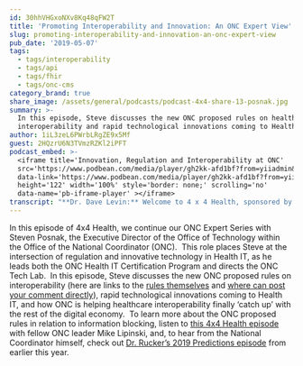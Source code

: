 ```yaml
---
id: 30hhVHGxoNXv8Kq48qFW2T
title: 'Promoting Interoperability and Innovation: An ONC Expert View'
slug: promoting-interoperability-and-innovation-an-onc-expert-view
pub_date: '2019-05-07'
tags:
  - tags/interoperability
  - tags/api
  - tags/fhir
  - tags/onc-cms
category_brand: true
share_image: /assets/general/podcasts/podcast-4x4-share-13-posnak.jpg
summary: >-
  In this episode, Steve discusses the new ONC proposed rules on healthcare
  interoperability and rapid technological innovations coming to Health IT.
author: 1iL3zeL6PWrbLRgZE9x5Mf
guest: 2HQzrU6N3TVmzRZKl2iPFT
podcast_embed: >-
  <iframe title='Innovation, Regulation and Interoperability at ONC'
  src='https://www.podbean.com/media/player/gh2kk-afd1bf?from=yiiadmin&download=1&version=1'
  data-link='https://www.podbean.com/media/player/gh2kk-afd1bf?from=yiiadmin&download=1&version=1'
  height='122' width='100%' style='border: none;' scrolling='no'
  data-name='pb-iframe-player' ></iframe>
transcript: "**Dr. Dave Levin:** Welcome to 4 x 4 Health, sponsored by Sansoro Health. Sansoro Health, integration at the speed of innovation. Check them out at [www.sansorohealth.com](http://www.sansorohealth.com). I am your host Dr. Dave Levin. Today I am talking with Steve Posnak, Executive Director of the Office of Technology within the Office of the National Coordinator for Health Information Technology, usually referred to as ONC. Steve has been with ONC since 2005 and currently advises the national coordinator, leads the ONC health IT certification program and directs ONC standards and technology investments through the ONC tech lab. He led the creation of the interoperability standards advisory, the redesign of ONC’s certified health IT product lists, created the interoperability proving ground and developed the CCDA scorecard. The recently proposed final rules from ONC on interoperability and information blocking deal with some of the most important issues in health IT today. I have spoken with Steve before. I could tell you he is a leading expert and a driving force behind this effort by the Federal Government to promote interoperability and the free exchange of health data. We are grateful to him for taking the time to talk with us about these critical issues. Welcome to 4 x 4 health, Steve.\n\n**Steven Posnak:** Thanks for having me, Dave.\n\n**Dave:** Alright, let’s jump right into this. We have a lot to cover today. I’m going to ask you a series of\_ four questions and we’ll take about four minutes to answer each one and to get us started. Just take a minute, tell us a little bit about yourself, about the ONC, it’s authority and how you go about doing the important work you’re involved in right now?\n\n**Steven:** Sure, thanks again for having me, but you know the quick summary of myself, I went to Undergraduate for Computer Science and did what any other self-respecting young adult would do when the market in the early 2000 didn’t look so good. I deferred adulthood and went to Grad school and at the time I was interested in Information Security based on some of the work that I was involved in. So, I was able to get accepted into Johns Hopkins Information Security Institute where I did a Masters in what is called Security Informatics and as I was there, I got really interested in health policy at the time. If you can remember, or your listeners remember, I was right about when the HIPAA privacy and security rules were released by the Department of Health and Human Services and you know, there was this new era of information technology and health policy security compliance and the like that, that came about. So, that was really how I got interested in the health IT and policy space that I’m in now. I, the long courtship with my office to place in the early 2000s and right when it got formed in 2004 and as your intro mentioned, I’ve been here since July 2005. So, that’s a bit about myself and how I wound up here really quickly. Happy to dive into specific details about the organization as you may feel like.\n\n**Dave:** Yeah, well so, take a minute and yeah, that was terrific. So, give us the same kind of fly over of ONC. You know, what’s it charged with and you know, very simply, broadly, how do you go about doing the work?\n\n**Steven:** Yeah, absolutely. So, we are an agency within the executive branch. We’re part of the what’s called the Office of the Secretary within the Department of Health and Human Services. So, we have an HHS lingo. We have organizations that are called operating divisions. So, those are the big-name kind of kitchen table agencies as I like to describe them. FDA, CMS, CDC, those are all big operating divisions as part of the department. The smaller policy setting, and other focused agencies are typically part of the office of the secretary in HHS and most of the time they’re led by an assistant secretary for a particular issue. So, we’re at the same peer level to say, for instance, the Office for civil rights that enforces the HIPAA privacy and security rules and we were originally chartered or created under an executive order, under the Bush administration, W. Bush and we lived under this executive order up until the High Tech Act came along in 2009. So, the beginning of the Obama administration and that was the first time that ONC, the office was codified in law and so, we weren’t just dependent on a single executive order to implement our mission. At the same time, we gained a bunch of new statutory authority for the first time to implement. I have a bit of an adage, you know, in government we operate on political capital, money, so appropriated dollars and authority and so, with any kind of mix or combination of those three, that’s really how a federal agency runs. ONC at various stages of had a various amount of each of those in order to do our work. In 2009, we received 2 billion with a B dollars to implement the High Tech Act and along with the EHR incentive program, which is otherwise referred to as meaningful use, which is now as you all know, you know, I’ve seen subsequent name changes, but the way that we do our work is largely we coordinate within the executive branch with many of the other federal agencies that focused on health IT or have an interoperability related portfolio and we can certainly talk about that more and then we similarly work with the private sector to help advance interoperability interests. Such as standards, improvements or pilots or other types of innovation-related activities that can help advance interoperability.\n\n**Dave:** Boy, I think you did a great job with summarizing which is a pretty complex, collection of alphabet soup there and three-letter agencies and all the like. The other thing that has struck me as I’ve delved into this world and begun to learn more is the sort of public, private partnership nature of this where you really go out of your way to find subject matter experts, bring them together, facilitate exploration of problems and potential solutions and then this whole cycle of the proposal and public comment and we’ll get a little deeper into this towards the end because I know part of what we want to do here is encourage the public to participate in this and comment, particularly during this period where the rules are available for that. So, I just want to add that, that little piece to your description as well. I want to turn now to interoperability and I usually ask my guests what is the most important or interesting thing you’re working on? But I’m telling you it is interoperability because that’s what I want to talk about today and again, I consider myself a slightly informed novice at this point. But there are some things that as I’ve looked at the language in the 21st Century Cures Act and in these proposed rules that jump out at me and of course 21st Century Cures Act has specific goals and I’m quoting to advance interoperability and support the access exchange and use of electronic health information. The way I have looked at this at the highest level is that the assumption is the data should flow, that this is good for health care, it’s good for patients, it’s good for containing the cost, and that if again, I would say the default assumption, the starting point for all of this at least could be sent to be that the data should flow, that it should be available without special effort or special costs unless there’s really well defined and legitimate reasons for that not to happen. Is that a fair lay person’s understanding of the overall intent of this work and particularly when we talk about interoperability and Steve, if it’s not, you go right ahead and correct me.\n\n**Steven:** No, no, I think it’s a great way to help summarize and as you mentioned, so the 21st Century Cures Act passed at the end of 2016. As you noted, it includes some substantial changes to ONC’s authority. First with respect to the certification program and then secondarily with respect to what is called the information blocking; and that really is, you quoted the phrase does you are in the statute about the having information, the electronic health information be accessible, exchangeable and usable to say it in proper grammar, you know, for many different purposes in the healthcare ecosystem.\n\n**Dave:** We had a wonderful discussion recently with your colleague Michael Lipinski and Mike and I went pretty deep on information blocking and at the time I proposed to him this kind of three-layer idea of an overall approach to promoting NRR and mitigating information blocking. I want to try that same idea out on you and get your reaction. So, I personally sort of think of this as coming in three layers. The first layer defines the technical protocols and essentially this is about APIs and use of the fire standard. The next layer defines the data that should be exchanged as part of this and using that technology and I think that the US core data for interoperability, that data set definition sort of, you know, gets us started there and then lastly there’s a behavioural layer that’s mostly to do with behaviours related to information blocking. So, tech in the form of APIs and you know, related technical requirements. A Data set that we can all agree on and then some behaviours that help promote the use and permit and help prevent info blocking. Is that, again, I know I’m speaking as a layman and I’m simplifying, but is that a reasonable way for folks to think about this?\n\n**Steven:** Yeah, yeah, absolutely and maybe even make it even simpler. The way in which ONC is organized today is with a large focus of our office on, you know, the policy-minded thinkers, right. So, Mike Lipinski, my colleague, is a part of our office policy. I direct our office of technology and so, together you know, we often look at health IT issues, just like you described, there’s a policy component which is really that behaviour. Are there incentives in the market, are there anti-competitive practices that may be affecting how fast or easy it is for information to exchange or be exchanged and then similarly, do stakeholders have the technical capacity and capabilities at hand to engage in those practices if they, you know, were so properly invented, let’s say? So, where we look at really both sides of that coin in terms of, you know, there are some cases where we need to focus a little bit more of our attention on policy-related efforts to see that necessary behaviour change and then in other areas, the technical standards may be slightly immature or need further testing, spit and polish to make sure that they can really support in a way that’s satisfactory, the needs of, you know, healthcare providers and the like in the space.\n\n**Dave:** I think that’s a really good summary and again at the end of the day there’s, a set of technical requirements but there’s also actions and practices of health IT developers and others that ultimately determine whether we have robust interoperability or not and I think it is one of the good things and one of the strong things about the Cures Act and about the way both ONC and CMS are approaching implementation is that recognizes that this is a complex interaction of technical and behavioural factors. It is probably time to start to go deep on those technical issues and I know that is a big sweet spot for you. So, take a couple of minutes and tell us, you know, again, broadly what were you after there. We know that the proposed rules include the adoption and use of APIs in general and specifically use of FHIR, take us deeply on if you will, the sort of technical underpinnings of the proposal.\n\n**Steven:** Sure, and we will do a kind of fast forward, super-fast of the past decade, you know, leading up to, you know, leading up to this point and the important thing to keep in mind is that you know, prior to the High Tech Act in 2009 and when I first started for our, you know, earlier points, adoption of electronic health record technology was quite low in both the ambulatory and inpatient setting and we were acutely focused on getting computers, digitizing data and getting, you know, getting the capacity for information exchange and information sharing much higher than it was at that time and the incentives that were made available through the High Tech Act certainly had a big impact on electronic health record adoption, EHR adoption but as the years have gone by, you know, we’ve been looking and been focused on the bigger problems that we knew we always needed to solve and interoperability at large right across a number of different use case is one of them. Provider efficiency, provider burden in other cases if you want to, depending on if the glass is half full or half empty and how you referencing things.\n\n**Dave:** Right.\n\n**Steven:** You know, is the other dynamic that we also seek to affect and when we talk about the technical component here, the 21st Century Cures Act includes a specific condition of certification it’s called. So, it’s one of those substantial changes tell and see authority where not only are we looking to regulate or oversee the technical conformance as we described for the EHR software, we also look at the health IT developers business practices in these cases as well that the potential for application programming interfaces, APIs, we’ll do the acronym check for everyone, you know, was recognized by Congress in terms of its effect that it’s had on other industries, right. So, when we look at our experiences with the aviation industry, you know, banking, other types of, you know, consumer electronics, we use APIs every day in our daily lives and then we go into healthcare and we’re asked to fax things and so, I think, you know, Congress recognize this discrepancy between the health IT and healthcare community and the rest of, you know, our, our competitive markets and included this condition of certification which we’ve subsequently rolled out through our proposed rule that everyone can comment on. So, through May 3rd and the proposed rules focused related to API technology is around three attributes. One is around standardization as you already indicated, it’s really important to point to make sure that there’s consistency in the market in terms of how, let’s say, applications, apps or services are able to connect to other systems. There’s the transparency aspect, making sure for everyone that’s a software developer that they can access the technical documentation and other terms and conditions that may be necessary in order to interact with APIs and then the third area or attribute and focus is around pro-competitive marketplace practices and behaviours and so, those really revolve around areas where health IT developers may be in a position to set fees and we’ve proposed certain guidelines around those and equally, where there’s opportunity for health IT developers to prohibit or prevent their customers from using third-party applications that may otherwise compete or have an effect on their market share by virtue of the fact that, that third party service that a healthcare organization wants to use maybe a kind of competitive or other complimentary product that, that original health IT developer may be interested in selling to the customer. So, that’s a quick recap. You know, without going into too many details of the broad view that we took in our proposals for the API without special effort as the statute refers to it.\n\n**Dave:** That’s a really good recap and the way I think about it is the initial push of essentially the last 10 years, was the basic digitalization of healthcare. We got our clinicians to put down pencils and pens and start using a keyboard and it sounds kind of silly when you say it that way, but it was a major accomplishment. I think many of us feel like we ended up digitizing our silos again and there was a kind of market failure that this legislation and the proposed rules are designed to address that will allow us to connect in more sensible ways and share data and you know, I said earlier that I felt like one of the themes was the data should flow. It seems clear to me, the other overarching theme of all of this is it’s a design to address. Again, what I see is a market failure. I know others share that view and they promote competition which will be healthy will drive innovation and improvement and so, the sooner the better as I’m concerned. You used a phrase technology suppliers and you’ve mentioned EHR companies a couple of times. One of the things that I learned is as part of doing this work, you’ve identified really three players if you will. Take a minute and explain to us the differences between the API tech supplier, the data provider and the user because they play, all play key roles in their linking, and it’s important to kind of understand that and how the rules play across that, I think.\n\n**Steven:** Yeah, absolutely and this is an interesting point to try to emphasize here. One of the lessons that I would say, you know, personally I’ve learned, and I think a lot of my colleagues share here as a regulatory agency. We are only, our rules are only as good as we are able to communicate them, and you know, we see, you know, a lot of, just to pick on our other colleagues, you know, at the Office of Civil Rights, you know, HHS with the HIPAA privacy and security rules. Probably one of the most often cited, confused, you know, rules in terms of whether or not, you know, healthcare organizations are allowed to share data with patients if they’re allowed to share data with other healthcare organizations and our colleagues at OCR do a great job putting out, you know, frequently asked questions and other guidance, you know, in this new electronic ecosystem but it seems like, it’s never enough, you know, to really satisfy everyone’s needs and similarly, we have that same experience with a certification through our regulatory, you know, purview and oversight. You know, we run an effectively, I like to describe it as a citizen service. You know, we don’t issue passports here at ONC, but we effectively run the ONC health IT certification program and health IT software developers that seek to get their health IT software certified through our program are our customers. You know, we do the best that we can in implementing our regulatory requirements to make sure that they know the items with which they need to comply, and they can do so consistently and so, the way in which we approach regulation sometimes is to make sure that we are explicitly clear or as explicitly clear as we can be about the types of actors or stakeholders that are involved and so, with the proposals that we constructed for the API condition of certification, we really viewed this in a somewhat triangular relationship. So, we have the health IT developer, we refer to them in this context as an API technology supplier. They’re the organization that’s putting the software engineers and other types of software developers toward the creation of our proposals what would be a FHIR server. So, fast healthcare, interoperability resources, FHIR, and that would be the kind of software stack on which healthcare organizations would be able to make their data accessible. So, we refer to those healthcare organizations as API data providers because they’re the ones that are the stewards of health data and they’re making that data available to either other third parties with whom they want to have a business relationship. So, in a B to B way or to support equally important contexts when a patient just like us, when we’re requesting our health information through our HIPPA right of access, the healthcare organization will then again be supplying that data to the patient and in the instances, just to cover of the third actor here where you have someone that’s interacting with the API technology that wasn’t the original creator of that FHIR server and that isn’t a data steward that’s providing access to the data. We refer to those, they’re kind of the rest of that community as API users and so, these would be, if I’m a healthcare provider first, you know, it could be a population analytics company that I set up a contract with to do some analysis of my diabetic population. They would be considered an API user, VISA via proposals and then equally me as a patient, if I seek to use some type of third-party application to connect to the healthcare providers API, us too, me and my app would be considered an API user in that context.\n\n**Dave:** That’s a great overview and again these sort of three buckets. So, there is the API tech supplier, the folks that are building an application and you’ve been very specific in this case that’s offering the FHIR spec API, there’s the API data provider, typically a health system or other that is licensing that technology and then there’s the API user, which could be a patient, could be a third party that’s got an App that requires the data and what’s interesting to me is the way these all fit together and how the rules have looked at some specific areas to ensure a balanced playing field and in to promote competition. So, for example, these days, it’s sometimes not clear who has authority, either formally or informally to decide that an API user, i.e. a third party. Let’s just say for the sake conversation, a mobile app developer, do they get to connect or not? Is it the sole purview of the licensee or does the technology supplier have a role in that as well and as I read the rules, they go directly at this sort of issue and they basically say, look, to be certified, you’ve got to serve it up as a FHIR standard and you’ve got to deliver the US CDI Dataset and it’s really up to the API data provider, typically the person licensing that technology to decide who they want to do business with and who connects and has access. So, to put a real concrete point of this, an EHR vendor will license our technology to a health system and as part of this arrangement, it will be really at the discretion of the health system to determine which third parties they want to do business with. Now we’ll carve patients out because they’re an exception and there’s really clear direction on what patients have a right to as well. So, again, I would ask you to either, you know, clarify or correct me or if I kind of bucketed up this thing in a way that makes sense and is that a typical scenario we can look forward to?\n\n**Steven:** Yeah, absolutely and I think to put the finest tip point on it. You know, the scenario that you brought up was one that we’ve, you know, long heard about, I think that Congress heard about as well in part leading to the legislation that was passed in the 21st Century Cures Act and it was really this context where, you know, as you noted, maybe not to anyone’s fault per say but there was ambiguity in the market and you know, in a healthcare organization were to license or be supplied API technology by their API technology suppliers, we like to refer to them now. You know, it wasn’t clear how or under what terms and conditions the licensee, let’s call it in this case, you know, the healthcare organization or healthcare provider could on their own, you know, do a business-to-business kind of interaction with a third party if they wanted some new type of clinical decision support service or again, they wanted to do some type of population analytics or quality improvement study with their own data. They were faced with having to go back to their health IT developer to ask for permission and so, one of the things that we explicitly did under our pro-competitive conditions within the larger API condition certification was to say the health IT developer, in this context, the API technology supplier is responsible for, you know, producing the technical, you know, capacity, the technical capabilities embodied in this FHIR server and getting that certified in making sure that it’s standard conformant etc. can supply the US core data for interoperability as you mentioned and when they license it and hand it over and there’s an instance of that at a particular healthcare provider, it’s then their decision what they’re going to do with their own, the API that they’ve acquired, right. So, that healthcare provider is in the driver’s seat and they’re allowed to or they would be allowed pursuant to our proposals, you know, dictate with whom they want to have a relationship from, you know, different third-party services, etc. that may even compete with their original API technology supplier and that was really important for us. I think to a point you mentioned earlier about kind of re-levelling the playing field and making sure that there were opportunities for competitive entrance at all levels. You know, with respect to working with healthcare providers.\n\n**Dave:** Well, this is a topic of great interest to me personally, I have coined the phrase ‘Innovation Constipation’. You can use that hashtag if you dare to, and it again, I see it as, you know, it’s just, there’s been a lack of natural alignment for some of the key stakeholders. It’s a classic market failure and as I read these rules, they’re designed to address this with you know, a minimal amount of regulation required. Like most things in life, we’ll try it and we’ll learn from the doing as well. If you have just joined us, you’re listening to 4 x 4 health. We are talking with Steve Posnak, Executive Director of the Office of Technology for ONC about interoperability and information blocking. Steve, the way I would summarize what I’ve heard so far is you’ve defined who the key players are in this, the folks who make technology, the folks who consume it and the folks that want to leverage that data for other activities. We’ve talked about if you will, the sort of specifications for the plugs and the sockets, the technical protocols and the like under an API and use of FHIR and we’ve talked about the data that can flow over those wires as it were as well. You know, part of having rules is enforcing rules and so what I’d like you to do now is take a few minutes and explain to us the enforcement aspects of this. How does this play into certification? What are the stakes for the various players to conform to these rules and the potential penalties if they don’t?\n\n**Steven:** Sure, absolutely and, you know, the way I typically like to do this is to first start with the information blocking section of the 21st Century Cures Act and so, the way to kind of keep that in mind is that there are four named actors in the statute. The first being a health IT developers, second being health information exchanges, third being health information networks and then the fourth being healthcare providers. The last one has a specific statutory definition and if folks are interested they could certainly go and check that out on our website at [www.healthit.gov](http://www.healthit.gov) as well as, you know, commenting through the proposed rule, which again is open until May 3rd and when it comes to health IT developers, largely the enforcement is kind of joint jurisdictional in that for information blocking related issues of the HHS Office of the Inspector General is charged with the ability to implement fines or civil monetary penalties. In this case, they could be up to $1 million per violation and that would be issued by again, the Office of the Inspector General and that would apply to the health IT developers, the health information exchanges and the health information networks. When it comes to the health IT developers that go through the ONC health IT certification program, they’re also subject to the full slate of what are called the conditions of certification again, and the easiest way that I try to describe the way in which the conditions of certification apply prior to the 21st Century Cures Act, ONC certification program and our authority really focused on the software product. Did the software product have the requisite functionality? Was it, you know, producing transactions that use the you know, specified standards in a conformant way and if there were other kind of business practices that a health IT developer engaged in, say, anti-competitive or discriminatory practices, we really didn’t have the authority to take oversight action in respect to those types of business practices. The 21st Century Cures Act changed that in that these conditions of certification now that we’ve included in our proposed rule apply to that, the health IT developer organization as a whole, which means they may have a fully technically, you know, compliant software product, but their actions in the market could violate one of the conditions of certification and at that point, ONC in this case, would have enforcement and Oversight Authority and depending on the type of activity that they were engaged in, our first interest is always to make sure that the health IT developer can remedy either a product nonconformity or in this case it could be a business you know, practice, you know, to cure whatever their behaviours may be and rectify the situation but if we were to need to take further action, you know, the health IT developers participation in the health IT certification program could be jeopardy.\n\n**Dave:** Those are pretty big sticks, a million dollar fine per episode. The potential to have your module or your entire application decertified which would be catastrophic for a business. I do like the idea that, you know, the goal really is to identify issues and remedy them and then lastly this, as I said, this combination of looking not just at what we do from a technical standpoint, but behaviour and Michael Lipinski and I got pretty deep into this. If folks are wondering, well what’s an example of this kind of behaviour? It would be things like saying, well sure you can have the data but I’m going to charge you five times what I charged the other customer and I won’t be able to get to your class for 12 months. Well, that’s a class that’s really a no, it’s a behavioural type thing and again, the laws and the proposed rule is designed to create a more level playing field when it comes to those kinds of behaviours as well. You mentioned the comment period and so take a minute and tell us, you know, what comes next in the process and in particular, how can our listeners and others who are interested in this topic get involved and support the process?\n\n**Steven:** Yeah, absolutely. So, right now we have a, what’s called the Federal Advisory Committee. It is the health IT advisory committee. So, originally named and they are a collection of industry stakeholders, experts in the health IT, health policy field. You know that we are on this Federal Advisory Committee. They’re going through the effort of reviewing certain sections of our rules to issue us comments and then equally, you know, as the comment period expires and all of the comments are submitted and we go through a pretty intensive process on the back end, let’s call it where, you know, depending on the issues we categorize them, we break them up and we spend many hours reading through all of the comments and then our subsequent steps in creating a final rule, which I would say I particularly enjoy because it’s really more of a question and answer type of approach. So, for each of our proposals, we’ll give stakeholders a summary in a final rule. Here’s what we’ve proposed, you know, here’s what happened on, on last season of our health IT, you know, theories and then we go through each of the proposals and the feedback that we received through the public comments and explain, here’s how we finalize the regulatory proposals, here is where we didn’t accept certain public comments and for what reasons or you know, we found these types of comments convincing or appropriate to help clarify ambiguities or to help add, you know, some explicit, you know, language to the particular, we call it regulation texts. That is really the kind of 10 commandments aspect of the rules and, you know, that, that’s what we’ll go through over the next coming months but I would know we read every single comment, you know, and often, you know, it’s one or two comments that really have an uh huh moment in terms of, you know, there’s a lot of interdependencies that goes on with, within the rule. Just, you know, based on our conversation, right. You’ve got the information blocking dynamic, you’ve got the conditions of certification dynamic, their health IT developers are playing both of those worlds and the best part of a public comment process is when stakeholders really apply the proposals that we’ve put out and say, here’s how I see it working, you know, is that what you intended? And sometimes, you know, they’re absolutely right. You know, there’s an unintended consequence and they’re able to forecast that and you know, where we’re able to address those prior to issuing a final rule or at the time we issue a final rule is always satisfying from a regulator’s perspective.\n\n**Dave:** Well, and it is important to get that kind of feedback. I’m reminded of that old programmer’s adage, with more eyeballs, all bugs are shallow, and I think the same is true here. Getting these different perspectives and really making, fulfilling the private part of the public-private partnership is essential. I am going to get a little flowery here and just say, you know, I am relatively new to this world, but I’ve been really impressed with Dr. Rucker and the team at ONC and their genuine interest in addressing these important problems and in input and discussion and the various forums in their availability and like I said, it’s like everything else in life, particularly complicated things, you know, it’s not going to be perfect, but it sure looks pretty darn good to me and I like the process and I’m grateful to folks like yourself that have invested clearly enormous time and effort to get us to this point. We will include links to the key websites and places where our listeners can go if they want to comment. Again, I would urge them to do that. In preparing for this podcast, I learned that you direct something called ONC’s standards and technology investments in the ONC tech lab. I have no idea what that is, but it sounded really cool. Can you take a minute and tell us about that? What are you up to in the tech lab?\n\n**Steven:** Sure and I am glad you asked because you know, it isn’t necessarily, you know, one of those front and centre things on [www.healthit.gov](http://www.healthit.gov), but you know, really has an important aspect and, adds and important aspect and dimension to our work. So, the reason why this came about, and I appreciate you know, you got the coolness factor associated with it is, you know, all this work is as Dr. Rucker may mention, sometimes blisteringly complex and you know, we still liked to have fun while we are, you know, working hard at all of these complicated issues that oftentimes, you know, from my experience take three, five, seven years really to play out and you know, when you work in the Federal Government perspective that’s often, you know, from the time we issue a regulation to the time that you see, you know, the first changes in the market could be, you know, three or four years and the way in which we kind of govern ourselves and with my staff, we said, what can we do to make our work not about who we work for, you know, in a hierarchical sense, but about the work that we do because a lot of the work that we do together among the various different, you know, branches on my team and the usual bureaucratic fashion, it’s a very, we have a very matrix organization in terms of, we have people that have super detailed knowledge of a particular either standard or code set or vocabulary that they need to pair up with someone that is potentially doing a pilot or working with the innovation community on, you know, understanding something about health IT and it became really clear to us that we needed a different way to categorize our work and portrayed the work that we were doing across teams and so that’s why we came up with the ONC tech lab. So, you know, one of the areas where we kind of blend together innovation and pilot-oriented work is we’ve recently released last year, what’s called the Leading Edge Acceleration Projects, LEAP, you know, because we always need an acronym in Government and you know, otherwise, you know, we’ll just let people down. So, we, you know, we put that out as an opportunity for the industry to say, here are a few forward-looking areas that we are willing to make some investments in. So, we’ve been working on that. We also do prize competitions from time to time, that really fit within our innovation space and then when it comes to standards coordination overall, one of the superpowers that we have as a coordinator or a convener is to work with the various, what are called Standards Development Organizations that are out there in the health IT space. So, you know, you’ve got HL7, IG, NCPDP, you know, LOINC, Snowmad, X12, at various, you know, various different levels, right. Some of them are you know, vocabulary and code sets, some of them are at what we call content, you know, exchange structure, you know, in syntax. Then making sure that they, they’re aware of some of the policy work that’s going on, that would affect, you know, the underlying standardization activities that happen in the organizations, but also to make sure that you know, we’re investing in the overall ecosystems approach and similarly, the way in which we do that, which is kind of this last area of the tech lab is around testing and other utilities and so we have certain test tools that we have built with our colleagues at the National Institute of Standards and Technology, NIST, which is another federal agency. People may be familiar with them from like, you know, the length of an inch or something along those lines. I almost said the wrong unit of measure. So, I’m glad I caught myself there, which would have been embarrassing as engineering guy, right and so, you know, we’ve worked with them for you know, throughout the almost better part of the last decade in putting together automated, you know, electronic testing tools for different types of health IT transactions. We at ONC, I’ve also financed the consolidated CDA, our related testing suite and, so we have one that’s more oriented for our certification program, but one that’s also oriented for just the community at large and so that one we call the CCDA scorecard where you know, as you’re an implementer and you’re working with the CCDA, you can keep testing, you know, up against it to see alright, you know, what are my issues, it’s kind of a debugging, you know, tool to help you make progress and lastly, you know, we’ve turned toward FHIR and you know, we have a FHIR server testing tool which we refer to as inferno because you’re not allowed to do anything in FHIR without using a pun.\n\n**Dave:** No, I have to interrupt you there. We have a strict policy on 4 x 4 health, no FHIR puns. So, I’m going to let you slide. I am just going to give you a warning this time, no tick but I do want you to be aware.\n\n**Steven:** That’s right, that’s right, alright. Well, that’ll be the, I’ll keep myself in check here. You know, so, we again look at opportunities for how we can advance industry consistency, right because as much value as a certification program can add, it is pretty downstream when it comes to the original, you know, specification development and early implementation testing that health IT developers may do and so, you know, again in a different way, you know, ONC as a federal agency plays, you know, we have had as a regulator, but then we also work our way upstream to try to collaborate, you know, just with, you know, the private sector to make sure that all the investments that are necessary to advance in interoperability to make sure that health IT products are being implemented consistently are there and so, you know, sometimes we invest in these testing and utility efforts.\n\n**Dave:** Well, I think I was right. I said it sounded cool and it really does seem like it is pretty cool. I am always interested in not just the work, but how we do the work and how that affects us and so, I was very taken with the first part of your description that this was not just about how does ONC do its job better and partner with these different stakeholders better, but it also speaks to the staff at ONC and, you know, how do you build a sustainable workforce and all those other things. So, you really spoke to me on a couple of different levels there. Thanks for sharing that. I suspect that it may have been wrapped up in this as well, but I want to give you the last word here today. What is your most sage advice about all of this as we go forward as folks think about interoperability, about where these, where we are with these rules and where we’re going? You’ve been at ground zero for a long time now, Steve, I am sure you have some sage advice for us.\n\n**Steven:** Yeah, you know, thinking about how it would best approach this, is to have two young kids and so often with, you know, an eight-year-old and a five-year-old, I find myself reflecting on the instant feedback I get from them, you know, relative to what I thought was a completely sane and reasonable policy, you know…\n\n**Dave:** Yeah. Wait until they are 13 and 16, they are going to really give it to you.\n\n**Steven:** So, I hear. You know, there’s kind of two dimensions to this and we touched on it a little bit earlier as well. You know, the first part I would say more globally is, there’s really no substitute for being curious and delivering hard, you know, work and thoughtful work and you know, the other dimension with respect to the kind of the health IT ecosystem in which we work is really that, that ingredient mixture in terms of how policy and technology need to be put together and I would say just like upon reflection, you know, haven’t been at this for a while now as we like to say, we’ve had valiant efforts that were, you know, say eighty to a hundred percent policy focus and they missed the mark and you know, similarly on the flip side, we’ve had tremendous efforts on investing in technology that also missed the mark and you know, it’s not that they weren’t successful so to speak, but they weren’t as impactful as it could be in a lot of what we talk about at the office and a lot that we talk about, you know, just in terms of being federal employees in general, right, to be a civil servant here. We’re all here to make an impact and I think the other thing that, you know, you touched on earlier in terms of the feedback that we get now from the broader population is indicative of how mainstream health IT has become in our lives. You know, it is not quite where we all want it to be because, you know, we are kind of on the cutting edge, but I hear from my mom, I hear from my dad, I hear from, you know, other people in my family. We hear from people at work now that are, you know, on Twitter or other types of social media expressing their frustration in their health IT experience and that really is what drives us. You know, it speak, you know, for everybody at ONC, it’s the personal experiences mixed with, you know, what we hear from the broader kind of American population about here’s where we think we can make an impact and, and we always strive, you know, getting back to my main point here to find the right blend of policy and technology that can really have that kind of amplifying effect.\n\n**Dave:** Well, that’s really well said, and I couldn’t agree more with the gap between the experience and the rest of our lives, whether it’s you know, shopping or travelling or banking and what we experienced in health care, it’s a pretty big gap. I am fond of saying every day I work in healthcare and then I go home and live in the 21st century and, and I think that we all see that and feel it. I think the other thing that I hear, and this is, is the value of diversity and teamwork. So, you’re looking at the problem from a diverse perspective, you know, addressing the technical and the behavioural and the economics of it. I would extend that to say I again, as best I can grasp it, the way ONC and CMS have coordinated and collaborated to deliver a combined set of rules that in many ways are interlocking and self-reinforcing and as you said, we’ll see how it plays out. You know, typically life teaches us all kinds of interesting lessons when we go do things and I’m sure it will evolve from there. Very grateful to you today for sharing your insights and as I said earlier, for the work the whole team at ONC is doing. We’ve been talking with Steve Posnak, Executive Director of the Office of Technology for ONC. Steve, thanks again for joining us today.\n\n**Steven:** Thanks, it was a pleasure.\n\n**Dave:** You have been listening to 4 x 4 health, sponsored by Sansoro health. Sansoro health, integration at the speed of innovation. Check them out at [www.sansorohealth.com](http://www.sansorohealth.com). I hope you will join us next time for another 4 x 4 discussion with healthcare innovators. Until then, I am your host Dr. Dave Levin, thanks for listening."
---
```

In this episode of 4x4 Health, we continue our ONC Expert Series with Steven Posnak, the Executive Director of the Office of Technology within the Office of the National Coordinator (ONC).  This role places Steve at the intersection of regulation and innovative technology in Health IT, as he leads both the ONC Health IT Certification Program and directs the ONC Tech Lab.  In this episode, Steve discusses the new ONC proposed rules on interoperability (here are links to the [rules themselves](https://www.govinfo.gov/content/pkg/FR-2019-03-04/pdf/2019-02224.pdf) and [where can post your comment directly](https://www.regulations.gov/comment?D=HHS-ONC-2019-0002-0001)), rapid technological innovations coming to Health IT, and how ONC is helping healthcare interoperability finally ‘catch up’ with the rest of the digital economy.  To learn more about the ONC proposed rules in relation to information blocking, listen to [this 4x4 Health episode](https://www.sansorohealth.com/tackling-information-blocking-with-an-onc-expert/) with fellow ONC leader Mike Lipinski, and, to hear from the National Coordinator himself, check out [Dr. Rucker’s 2019 Predictions episode](https://www.sansorohealth.com/4x4-health-podcast-2019-predictions-2/) from earlier this year.
  